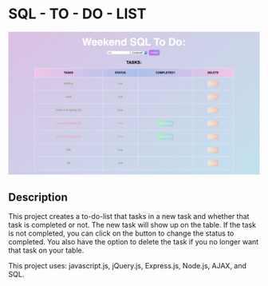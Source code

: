# SQL - TO - DO - LIST
![To Do List interface](images/weekend-sql-image.png)

## Description

This project creates a to-do-list that tasks in a new task and whether that task is completed or not. The new task will show up on the table. If the task is not completed, you can click on the button to change the status to completed. You also have the option to delete the task if you no longer want that task on your table. 

This project uses: javascript.js, jQuery.js, Express.js, Node.js, AJAX, and SQL. 